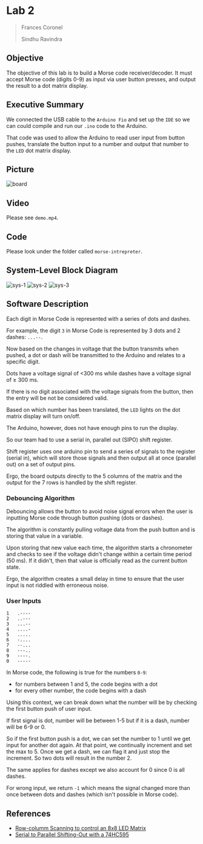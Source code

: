 # Lab 2

> Frances Coronel
>
> Sindhu Ravindra

## Objective

The objective of this lab is to build a Morse code receiver/decoder. It must accept Morse code (digits 0-9) as input via user button presses, and output the result to a dot matrix display.

## Executive Summary

We connected the USB cable to the `Arduino Fio` and set up the `IDE` so we can could compile and run our `.ino` code to the Arduino.

That code was used to allow the Arduino to read user input from button pushes, translate the button input to a number and output that number to the `LED` dot matrix display.

## Picture

![board](board.jpg)

## Video

Please see `demo.mp4`.

## Code

Please look under the folder called `morse-intrepreter`.

## System-Level Block Diagram

![sys-1](sys-1.jpeg)
![sys-2](sys-2.jpeg)
![sys-3](sys-3.jpeg)

## Software Description

Each digit in Morse Code is represented with a series of dots and dashes.

For example, the digit `3` in Morse Code is represented by 3 dots and 2 dashes: `...--`.

Now based on the changes in voltage that the button transmits when pushed, a dot or dash will be transmitted to the Arduino and relates to a specific digit.

Dots have a voltage signal of <300 ms while dashes have a voltage signal of ≥ 300 ms.

If there is no digit associated with the voltage signals from the button, then the entry will be not be considered valid.

Based on which number has been translated, the `LED` lights on the dot matrix display will turn on/off.

The Arduino, however, does not have enough pins to run the display.

So our team had to use a serial in, parallel out (SIPO) shift register.

Shift register uses one arduino pin to send a series of signals to the register (serial in), which will store those signals and then output all at once (parallel out) on a set of output pins.

Ergo, the board outputs directly to the 5 columns of the matrix and the output for the 7 rows is handled by the shift register.

### Debouncing Algorithm

Debouncing allows the button to avoid noise signal errors when the user is inputting Morse code through button pushing (dots or dashes).

The algorithm is constantly pulling voltage data from the push button and is storing that value in a variable.

Upon storing that new value each time, the algorithm starts a chronometer and checks to see if the voltage didn't change within a certain time period (50 ms). If it didn't, then that value is officially read as the current button state.

Ergo, the algorithm creates a small delay in time to ensure that the user input is not riddled with erroneous noise.

### User Inputs

```
1   .----
2   ..---
3   ...--
4   ....-
5   .....
6   -....
7   --...
8   ---..
9   ----.
0   -----
```


In Morse code, the following is true for the numbers `0-9`:

- for numbers between 1 and 5, the code begins with a dot
- for every other number, the code begins with a dash

Using this context, we can break down what the number will be by checking the first button push of user input.

If first signal is dot, number will be between 1-5 but if it is a dash, number will be 6-9 or 0.

So if the first button push is a dot, we can set the number to 1 until we get input for another dot again. At that point, we continually increment and set the max to 5. Once we get a dash, we can flag it and just stop the increment. So two dots will result in the number 2.

The same applies for dashes except we also account for 0 since 0 is all dashes.

For wrong input, we return `-1` which means the signal changed more than once between dots and dashes (which isn't possible in Morse code).

## References

- [Row-columm Scanning to control an 8x8 LED Matrix](https://www.arduino.cc/en/Tutorial/RowColumnScanning)
- [Serial to Parallel Shifting-Out with a 74HC595](https://www.arduino.cc/en/Tutorial/ShiftOut)